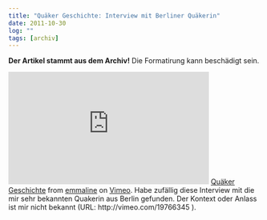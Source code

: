```yaml
---
title: "Quäker Geschichte: Interview mit Berliner Quäkerin"
date: 2011-10-30
log: ""
tags: [archiv]
---
```

**Der Artikel stammt aus dem Archiv!** Die Formatirung kann beschädigt sein.
<iframe width="400" height="225" frameborder="0" src="http://player.vimeo.com/video/19766345?title=0&amp;byline=0&amp;portrait=0" webkitallowfullscreen="" allowfullscreen=""></iframe>
<a href="http://vimeo.com/19766345">Qu&auml;ker Geschichte</a> from <a href="http://vimeo.com/user3317950">emmaline</a> on <a href="http://vimeo.com">Vimeo</a>.
<!--break-->
Habe zuf&auml;llig diese Interview mit die mir sehr bekannten Quakerin aus Berlin gefunden. Der Kontext oder Anlass ist mir nicht bekannt (URL: http://vimeo.com/19766345 ). 
&nbsp;
